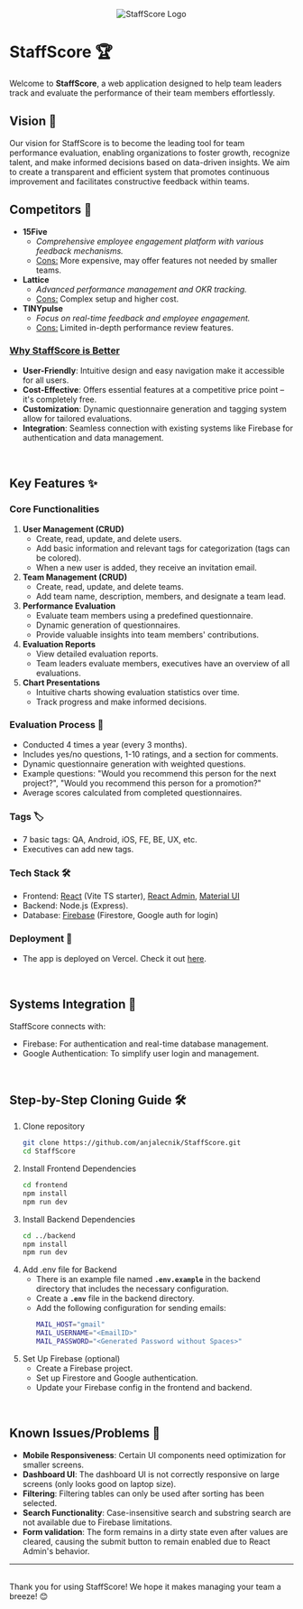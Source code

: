 <p align="center">
  <img alt="StaffScore Logo" src="https://github.com/anjalecnik/StaffScore/assets/108223734/1145b321-b153-4843-ad3f-88f9f53b29db" >
</p>

# StaffScore 🏆
Welcome to **StaffScore**, a web application designed to help team leaders track and evaluate the performance of their team members effortlessly.
<br/>

## Vision 🌟
Our vision for StaffScore is to become the leading tool for team performance evaluation, enabling organizations to foster growth, recognize talent, and make informed decisions based on data-driven insights. We aim to create a transparent and efficient system that promotes continuous improvement and facilitates constructive feedback within teams.
<br/>

## Competitors 🏅
- **15Five**
  - *Comprehensive employee engagement platform with various feedback mechanisms.*
  - <ins>Cons:</ins> More expensive, may offer features not needed by smaller teams.
- **Lattice**
  - *Advanced performance management and OKR tracking.*
  - <ins>Cons:</ins> Complex setup and higher cost.
- **TINYpulse**
  - *Focus on real-time feedback and employee engagement.*
  - <ins>Cons:</ins> Limited in-depth performance review features.

### <ins>**Why StaffScore is Better**</ins>

- **User-Friendly**: Intuitive design and easy navigation make it accessible for all users.
- **Cost-Effective**: Offers essential features at a competitive price point – it's completely free.
- **Customization**: Dynamic questionnaire generation and tagging system allow for tailored evaluations.
- **Integration**: Seamless connection with existing systems like Firebase for authentication and data management.
<br/>

## Key Features ✨
<!--- - spacing -->
  ### Core Functionalities    
  1. **User Management (CRUD)**
      - Create, read, update, and delete users.
      - Add basic information and relevant tags for categorization (tags can be colored).
      - When a new user is added, they receive an invitation email.
  2. **Team Management (CRUD)**
      - Create, read, update, and delete teams.
      - Add team name, description, members, and designate a team lead.
  3. **Performance Evaluation**
      - Evaluate team members using a predefined questionnaire.
      - Dynamic generation of questionnaires.
      - Provide valuable insights into team members' contributions.
  4. **Evaluation Reports**
      - View detailed evaluation reports.
      - Team leaders evaluate members, executives have an overview of all evaluations.
  5. **Chart Presentations**
      - Intuitive charts showing evaluation statistics over time.
      - Track progress and make informed decisions.
   
### Evaluation Process 📝
  - Conducted 4 times a year (every 3 months).
  - Includes yes/no questions, 1-10 ratings, and a section for comments.
  - Dynamic questionnaire generation with weighted questions.
  - Example questions: "Would you recommend this person for the next project?", "Would you recommend this person for a promotion?"
  - Average scores calculated from completed questionnaires.

### Tags 🏷️
  - 7 basic tags: QA, Android, iOS, FE, BE, UX, etc.
  - Executives can add new tags.

### Tech Stack 🛠️
  - Frontend: [React](https://react.dev/) (Vite TS starter), [React Admin](https://marmelab.com/react-admin/), [Material UI](https://mui.com/) 
  - Backend: Node.js (Express).
  - Database: [Firebase](https://firebase.google.com/) (Firestore, Google auth for login)

### Deployment 🚀
  - The app is deployed on Vercel. Check it out [here](https://staff-score-frontend.vercel.app/).
<br/>

## Systems Integration 🔗
StaffScore connects with:
- Firebase: For authentication and real-time database management.
- Google Authentication: To simplify user login and management.
<br/>

## Step-by-Step Cloning Guide 🛠️
1. Clone repository
   ```bash
   git clone https://github.com/anjalecnik/StaffScore.git
   cd StaffScore
   ```
2. Install Frontend Dependencies
    ```bash
    cd frontend
    npm install
    npm run dev
   ```
3. Install Backend Dependencies
    ```bash
    cd ../backend
    npm install
    npm run dev
   ```
4. Add .env file for Backend
   - There is an example file named **`.env.example`** in the backend directory that includes the necessary configuration.
   - Create a **`.env`** file in the backend directory.
   - Add the following configuration for sending emails:
     ```bash
     MAIL_HOST="gmail"
     MAIL_USERNAME="<EmailID>"
     MAIL_PASSWORD="<Generated Password without Spaces>"
     ```
5. Set Up Firebase (optional)
   - Create a Firebase project.
   - Set up Firestore and Google authentication.
   - Update your Firebase config in the frontend and backend.
<br/>

## Known Issues/Problems 🐛
- **Mobile Responsiveness**: Certain UI components need optimization for smaller screens.
- **Dashboard UI**: The dashboard UI is not correctly responsive on large screens (only looks good on laptop size).
- **Filtering**: Filtering tables can only be used after sorting has been selected.
- **Search Functionality**: Case-insensitive search and substring search are not available due to Firebase limitations.
- **Form validation**: The form remains in a dirty state even after values are cleared, causing the submit button to remain enabled due to React Admin's behavior.
-----
<br/>
Thank you for using StaffScore! We hope it makes managing your team a breeze! 😊
